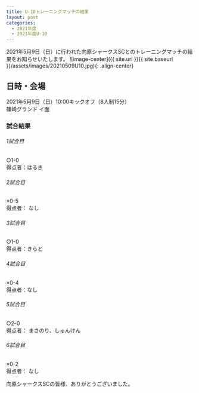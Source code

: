 ```yaml
---
title: U-10トレーニングマッチの結果
layout: post
categories:
  - 2021年度
  - 2021年度U-10
---
```


2021年5月9日（日）に行われた向原シャークスSCとのトレーニングマッチの結果をお知らせいたします。
![image-center]({{ site.url }}{{ site.baseurl }}/assets/images/20210509U10.jpg){: .align-center}

## 日時・会場

2021年5月9日（日）10:00キックオフ（8人制15分）  
篠崎グランド イ面  

### 試合結果

######  1試合目  
○1-0  
得点者：はるき

###### 2試合目  
×0-5  
得点者： なし

######  3試合目  
○1-0  
得点者：きらと

######  4試合目  
×0-4    
得点者：なし

###### 5試合目  
○2-0    
得点者： まさのり、しゅんけん

 ###### 6試合目  
×0-2    
得点者： なし


向原シャークスSCの皆様、ありがとうございました。

